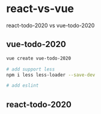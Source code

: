 # react-vs-vue

react-todo-2020 vs vue-todo-2020

## vue-todo-2020

```bash
vue create vue-todo-2020

# add support less
npm i less less-loader --save-dev

# add eslint
```

## react-todo-2020
